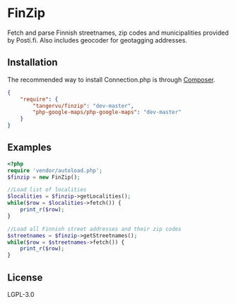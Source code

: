 FinZip
======

Fetch and parse Finnish streetnames, zip codes and municipalities provided by Posti.fi. Also includes geocoder for geotagging addresses.

Installation
------------
The recommended way to install Connection.php is through [Composer](http://getcomposer.org).
```json
{
	"require": {
		"tangervu/finzip": "dev-master",
		"php-google-maps/php-google-maps": "dev-master"
	}
}
```

Examples
--------
```php
<?php
require 'vendor/autoload.php';
$finzip = new FinZip();

//Load list of localities
$localities = $finzip->getLocalities();
while($row = $localities->fetch()) {
	print_r($row);
}

//Load all Finnish street addresses and their zip codes
$streetnames = $finzip->getStreetnames();
while($row = $streetnames->fetch()) {
	print_r($row);
}

```

License
-------
LGPL-3.0